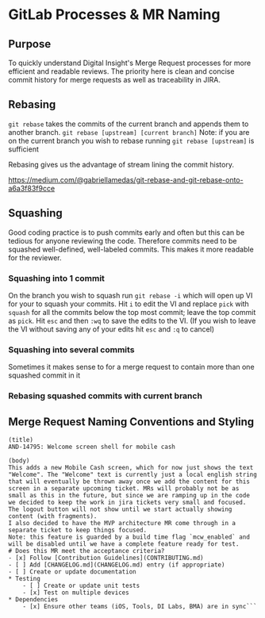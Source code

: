 # GitLab Processes & MR Naming

## Purpose
To quickly understand Digital Insight's Merge Request processes for more efficient and readable reviews. The priority here is clean and concise commit history for merge requests as well as traceability in JIRA.

## Rebasing 
`git rebase` takes the commits of the current branch and appends them to another branch.
`git rebase [upstream] [current branch]`
Note: if you are on the current branch you wish to rebase running `git rebase [upstream]` is sufficient

Rebasing gives us the advantage of stream lining the commit history.

https://medium.com/@gabriellamedas/git-rebase-and-git-rebase-onto-a6a3f83f9cce

## Squashing
Good coding practice is to push commits early and often but this can be tedious for anyone reviewing the code. Therefore commits need to be squashed well-defined, well-labeled commits. This makes it more readable for the reviewer.

### Squashing into 1 commit
On the branch you wish to squash run `git rebase -i` which will open up VI for your to squash your commits. Hit `i` to edit the VI and replace `pick` with `squash` for all the commits below the top most commit; leave the top commit as `pick`. Hit `esc` and then `:wq` to save the edits to the VI. (If you wish to leave the VI without saving any of your edits hit `esc` and `:q` to cancel)

### Squashing into several commits
Sometimes it makes sense to for a merge request to contain more than one squashed commit in it

### Rebasing squashed commits with current branch

## Merge Request Naming Conventions and Styling

```
(title)
AND-14795: Welcome screen shell for mobile cash

(body)
This adds a new Mobile Cash screen, which for now just shows the text "Welcome". The "Welcome" text is currently just a local english string that will eventually be thrown away once we add the content for this screen in a separate upcoming ticket. MRs will probably not be as small as this in the future, but since we are ramping up in the code we decided to keep the work in jira tickets very small and focused. 
The logout button will not show until we start actually showing content (with fragments). 
I also decided to have the MVP architecture MR come through in a separate ticket to keep things focused. 
Note: this feature is guarded by a build time flag `mcw_enabled` and will be disabled until we have a complete feature ready for test. 
# Does this MR meet the acceptance criteria?
- [x] Follow [Contribution Guidelines](CONTRIBUTING.md)
- [ ] Add [CHANGELOG.md](CHANGELOG.md) entry (if appropriate)
- [ ] Create or update documentation
* Testing
    - [ ] Create or update unit tests
    - [x] Test on multiple devices
* Dependencies
    - [x] Ensure other teams (iOS, Tools, DI Labs, BMA) are in sync```
